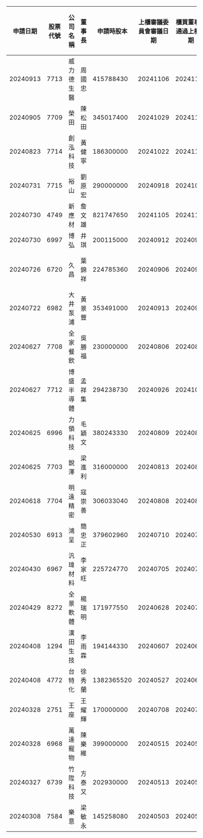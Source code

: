 | 申請日期     | 股票代號 | 公司名稱  | 董事長 | 申請時股本      | 上櫃審議委員會審議日期 | 櫃買董事會通過上櫃日期 | 櫃買同意上櫃契約日期或證期局核准上櫃契約日期 | 股票上櫃買賣日期 | 主辦承銷商 | 承銷價    | 備註 |
| -------- | ---- | ----- | --- | ---------- | ----------- | ----------- | ---------------------- | -------- | ----- | ------ | -- |
| 20240913 | 7713 | 威力德生醫 | 周國忠 | 415788430  | 20241106    | 20241129    |                        |          | 台新    |        |    |
| 20240905 | 7709 | 榮田    | 陳松田 | 345017400  | 20241029    | 20241129    |                        |          | 台新    |        |    |
| 20240823 | 7714 | 創泓科技  | 黃健寧 | 186300000  | 20241022    | 20241129    |                        |          | 中國信託  |        |    |
| 20240731 | 7715 | 裕山    | 劉原宏 | 290000000  | 20240918    | 20241025    | 20241030               |          | 永豐金   |        |    |
| 20240730 | 4749 | 新應材   | 詹文雄 | 821747650  | 20241105    | 20241129    |                        |          | 兆豐    |        |    |
| 20240730 | 6997 | 博弘    | 井琪  | 200115000  | 20240912    | 20240920    | 20240926               |          | 元大    |        |    |
| 20240726 | 6720 | 久昌    | 葉錦祥 | 224785360  | 20240906    | 20240920    | 20240926               |          | 中國信託  |        |    |
| 20240722 | 6982 | 大井泵浦  | 黃景豐 | 353491000  | 20240913    | 20240920    | 20240926               |          | 華南永昌  |        |    |
| 20240627 | 7708 | 全家餐飲  | 吳勝福 | 230000000  | 20240806    | 20240823    | 20240830               | 20241115 | 元大    | 72     |    |
| 20240627 | 7712 | 博盛半導體 | 孟祥集 | 294238730  | 20240926    | 20241025    | 20241030               |          | 兆豐    |        |    |
| 20240625 | 6996 | 力領科技  | 毛穎文 | 380243330  | 20240809    | 20240823    | 20240830               |          | 兆豐    |        |    |
| 20240625 | 7703 | 銳澤    | 梁進利 | 316000000  | 20240813    | 20240823    | 20240830               | 20241113 | 凱基    | 120    |    |
| 20240618 | 7704 | 明遠精密  | 寇崇善 | 306033040  | 20240808    | 20240823    | 20240830               |          | 凱基    |        |    |
| 20240530 | 6913 | 鴻呈    | 簡忠正 | 379602960  | 20240710    | 20240719    | 20240723               | 20241001 | 兆豐    | 100.73 |    |
| 20240430 | 6967 | 汎瑋材料  | 李家旺 | 225724770  | 20240705    | 20240719    | 20240723               | 20240925 | 凱基    | 50     |    |
| 20240429 | 8272 | 全景軟體  | 楊瑞明 | 171977550  | 20240628    | 20240719    | 20240723               | 20241023 | 富邦    | 59     |    |
| 20240408 | 1294 | 漢田生技  | 李雨霖 | 194144330  | 20240607    | 20240621    | 20240627               | 20240926 | 中國信託  | 118    |    |
| 20240408 | 4772 | 台特化   | 徐秀蘭 | 1382365520 | 20240527    | 20240621    | 20240627               | 20240920 | 元大    | 110    |    |
| 20240328 | 2751 | 王座    | 王耀輝 | 170000000  | 20240708    | 20240719    | 20240723               | 20240910 | 永豐金   | 70.8   |    |
| 20240328 | 6968 | 萬達寵物  | 陳樂維 | 399000000  | 20240515    | 20240524    | 20240528               | 20240814 | 福邦    | 68     |    |
| 20240327 | 6739 | 竹陞科技  | 方泰又 | 202930000  | 20240513    | 20240524    | 20240528               | 20240902 | 群益    | 75     |    |
| 20240308 | 7584 | 樂意    | 梁敏永 | 145258080  | 20240503    | 20240524    | 20240528               | 20240725 | 元富    | 75     |    |

